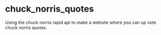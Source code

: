 # chuck_norris_quotes
Using the chuck norris rapid api to make a website where you can up vote chuck norris quotes.
